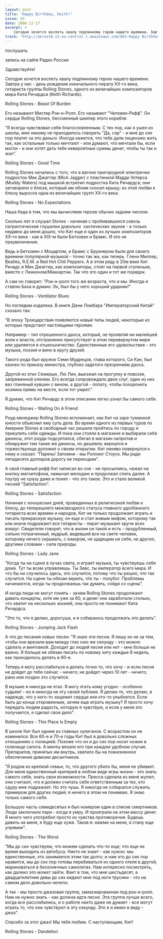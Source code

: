 ```yaml
---
layout: post
title: "Happy Birthday, Keith!"
issue: 83
date: 2006-12-17
excerpt: >
    Сегодня хочется воспеть хвалу подлинному герою нашего времени. Завтра у нас - день рождения изначального пирата XX-го века, гитариста группы Rolling Stones, одного из величайших композиторов мира Кита Ричардса (Keith Richards).
track: "http://aerost8.s3.eu-central-1.amazonaws.com/083-Happy Birthday,Keith!.mp3"
---
```


послушать

запись на сайте Радио России

Здравствуйте!

Сегодня хочется воспеть хвалу подлинному герою нашего времени. Завтра у нас - день рождения изначального пирата XX-го века, гитариста группы Rolling Stones, одного из величайших композиторов мира Кита Ричардса (Keith Richards).

Rolling Stones - Beast Of Burden

Его называют Мистер Рок-н-Ролл. Его называют "Человек-Рифф". Он сердце Rolling Stones, бессменный шкипер этого корабля.

"Я всегда чувствовал себя благословленным. С тех пор, как я ушел из школы, мне никому не приходилось говорить "Да, сэр" - и мне до сих пор платят за это деньги. Иногда кажется, что тебе дали лицензию жить так, как остальные только мечтают - или думают, что мечтали бы, если могли - и они хотят дать тебе невероятные суммы денег, чтобы ты так и жил".

Rolling Stones - Good Time

Rolling Stones начались с того, что в вагоне пригородной электрички подросток Мик Джаггер (Mick Jagger) с пластинкой Мадди Уотерса (Muddy Waters) под мышкой встретил подростка Кита Ричардса; они заговорили о блюзе, который им обоим сносил крышу; из этой любви к блюзу выросла одна из величайших групп ХХ-го века.

Rolling Stones - No Expectations

Наша беда в том, что мы вычисляем героев обычно задним числом.

Сколько лет я слушал Stones - начиная с пробивавшихся сквозь патриотические глушилки довольно  хаотических звуков - а только недавно до меня дошло, что Кит еще и один из лучших композиторов XX-го века - как в XIX-м были Бетховен и Брамс. И это не преувеличение.

Ведь и Бетховен с Моцартом, и Брамс с Брукнером были для своего времени популярной музыкой - точно так же, как теперь  Гленн Миллер, Beatles, R.E.M. и Red Hot Chili Peppers. А в этом ряду в 20м веке Кит Ричадс и Мик Джаггер, как композиторы, стоят на первой ступеньке, вместе с Ленноном/Маккартни. Так что это один и тот же порядок.

А сам он говорит: "Рок-н-ролл того же возраста, что и мы. Иногда я ставлю Баха и думаю: Эх, был бы у него хороший ударник!"

Rolling Stones - Ventilator Blues

Но поглядим издалека. В книге Дени Ломбара "Императорский Китай" сказано так:

"В эпоху Троецарствия появляется новый типы людей, некоторые из которых предстают настоящими героями.

Например - тип отрешенного даоса, который, не проявляя ни малейшей воли к власти, отстраненно присутствует в этом перевернутом мире или удаляется в отшельничество. Единственные его удовольствия - это музыка, поэзия и вино в кругу друзей.

Такого рода был кружок Семи Мудрецов, глава которого, Си Кан, был казнен по приказу министра, глубоко задетого презрением даоса.

Другой из этих Семерых, Лю Лин, выезжал на прогулку в повозке, запряженной оленем. Его всегда сопровождало двое слуг, один из них вез глиняный кувшин с вином, а другой - лопату, чтобы похоронить хозяина прямо на месте, если тот умрет."

Я думаю, что Кит Ричардс в этом описании легко узнал бы самого себя.

Rolling Stones - Waiting On A Friend

Роуд-менеджер Rolling Stones вспоминает, как Кит на заре туманной юности объяснил ему суть дела. Во время одного из первых туров по Америке Stones в свободный час решили пройтись по городу и прикупить себе одежды. И пока они стояли в магазине и выбирали себе джинсы, этот роуди подсуетился, сбегал в магазин напротив и обнаружил там такие же джинсы, но дешевле; вернулся и торжествующе доложил о своем открытии. Кит лениво повернулся к нему и сказал: "Парень! Запомни - мы Роллинг Стоунз. Мы ради пятидесяти долларов дорогу не переходим".

А свой главный рифф Кит написал во сне - не просыпаясь, нажал на кнопку магнитофона, намычал мелодию и продолжал спать далее. А поутру не сразу даже и понял - что это такое. Это и стало великой песней "Satisfaction".

Rolling Stones - Satisfaction

Начиная с юношеских дней, проведенных в религиозной любви к блюзу, до теперешнего межзвездного статуса главного удолбанного гитариста всех времен и народов, Кит не только продолжает играть и писать прекрасную музыку, он еще и стал живым мифом, которому так или иначе подражают все гитаристы - пират-музыкант круче всех вокруг. Свидетели говорят, что в жизни он такой и есть - продубленный, сильно потраченный, мудрый, видевший все на свете человек, которому нечего скрывать, с юмором, не щадящим ни себя, ни других; другими словами - сила природы.

Rolling Stones - Lady Jane

"Когда ты на сцене в лучах света, и играет музыка, ты чувствуешь себя дома. Тут ты всем управляешь. Ты Зевс, ты император всего мира. И что бы ни случилось здесь, это случится, потому что ты решил, что так случится. На сцене ты обязан верить, что ты - полубог. Проблемы начинаются, когда ты продолжаешь так думать, сойдя со сцены".

И когда люди не могут понять - зачем Rolling Stones продолжают давать концерты, хотя им уже за 60, и денег они заработали столько, что хватит на несколько жизней, они просто не понимают Кита Ричардса.

"Это то, что я делаю, дорогуша, и я собираюсь продолжать это делать".

Rolling Stones - Jumping Jack Flash

А что до писания новых песен: "Я знаю эти песни. Я пишу их не за тем, чтобы они врезали вам между глаз сию же секунду - это можно сделать и винтовкой. Доходит до людей песня или нет - мне больше не важно. Я больше не обязан писать по новому хиту каждые 8 недель, как приходилось делать в 60-е.

Теперь я могу расслабиться и делать точно то, что хочу - и если песня не дойдет до тебя сейчас - ничего; не дойдет через 10 лет - ничего; рано или поздно это случится.

В музыке я никогда не лгал. Я могу лгать кому угодно - особенно судьям! - но я никогда не лгу своей публике. Я делаю то, что делаю, в надежде, что у кого-то защемит сердце или кто-то улыбнется. Если быть до конца откровенным, зачем еще играть музыку? Я просто хочу передать людям радость, которую я чувствую, и если у меня это получается, я сделал свое дело".

Rolling Stones - This Place Is Empty

В школе Кит был одним из главных хулиганов. С возрастом он не изменился. Все 60-е и 70-е годы Кит был в довольно сложных отношениях с полицией. Похоже что он и до сих пор носит ножик в голенище сапога. А менты вязали его при каждом удобном случае. Препаратов, принятых им внутрь, хватило бы на пожизненное обеспечение дивизии десантников.

"Я родом из крепкой семьи; то, что другого убило бы, меня не убивает. Для меня единственный критерий в любом виде игры жизни - это знать самого себя, знать свои возможности. Пресса сделала из меня жупел; они считают, что я должен считать себя ответственным за тех, кто сдуру мне подражает. Но это чушь. Я никогда не собирался служить примером для других людей; я ничего в этом не понимаю. Я знаю только самого себя.

Большую часть семидесятых я был номером один в списке смертников. Люди заключали пари - когда я умру. И проиграли на этом массу денег. Я много чего употребил просто из чувства противоречия. Будешь давить на меня, я буду еще хуже. Таков я: нажми на меня, я стану еще упрямее".

Rolling Stones - The Worst

"Мы до сих чувствуем, что можем сделать что-то еще; что еще не время выходить из автобуса. Никто не знает - как нужно: мы единственные, кто занимается этим так долго; и нам это до сих пор нравится, мы до сих пор готовы перебиваться из одного отеля в другой, мариноваться в бесконечных самолетах. Нам интересно посмотреть, как далеко это может зайти. Факт в том, что мне шестьдесят, а двадцатилетние девы до сих кидают мне под ноги трусики - что на самом дело довольно нелепо.

А так - мы просто джазовая группа, замаскированная под рок-н-ролл. Нам не нужно знать - как должна идти песня. Эта группа лучше всего, когда все расслабились, и о работе никто даже не думает - все могут играть то, что они чувствуют в эту секунду. Это я и имею в виду - джаз".

Спасибо за этот джаз! Мы тебя любим. С наступающим, Кит!

Rolling Stones - Dandelion

